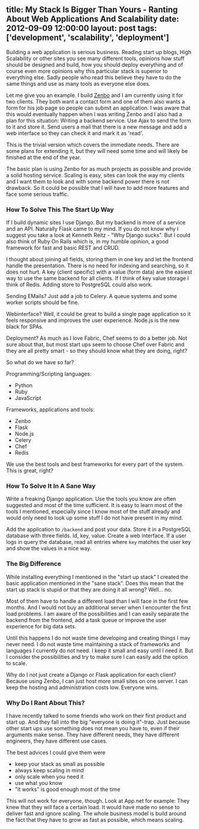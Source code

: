title: My Stack Is Bigger Than Yours - Ranting About Web Applications And Scalability
date: 2012-09-09 12:00:00
layout: post
tags: ['development', 'scalability', 'deployment']
---
Building a web application is serious business. Reading start up blogs, High Scalability or other sites you see many different tools, opinions how stuff should be designed and build, how you should deploy everything and of course even more opinions why this particular stack is superior to everything else. Sadly people who read this believe they have to do the same things and use as many tools as everyone else does.
<!--MORE-->

Let me give you an example. I build [Zenbo][1] and I am currently using it for two clients. They both want a contact form and one of them also wants a form for his job page so people can submit an application. I was aware that this would eventually happen when I was writing Zenbo and I also had a plan for this situation: Writing a backend service. Use Ajax to send the form to it and store it. Send users a mail that there is a new message and add a web interface so they can check it and mark it as 'read'.

This is the trivial version which covers the immediate needs. There are some plans for extending it, but they will need some time and will likely be finished at the end of the year.

The basic plan is using Zenbo for as much projects as possible and provide a solid hosting service. Scaling is easy, sites can look the way my clients and I want them to look and with some backend power there is not drawback. So it could be possible that I will have to add more features and face some serious traffic.

### How To Solve This The Start Up Way

If I build dynamic sites I use Django. But my backend is more of a service and an API. Naturally Flask came to my mind. If you do not know why I suggest you take a look at Kenneth Reitz - "Why Django sucks". But I could also think of Ruby On Rails which is, in my humble opinion, a good framework for fast and basic REST and CRUD.

I thought about joining all fields, storing them in one key and let the frontend handle the presentation. There is no need for indexing and searching, so it does not hurt. A key (client specific) with a value (form data) are the easiest way to use the same backend for all clients. If I think of key value storage I think of Redis. Adding store to PostgreSQL could also work.

Sending EMails? Just add a job to Celery. A queue systems and some worker scripts should be fine.

Webinterface? Well, it could be great to build a single page application so it feels responsive and improves the user experience. Node.js is the new black for SPAs. 

Deployment? As much as I love Fabric, Chef seems to do a better job. Not sure about that, but most start ups seem to choose Chef over Fabric and they are all pretty smart - so they should know what they are doing, right?

So what do we have so far? 

Programming/Scripting languages:

- Python
- Ruby
- JavaScript

Frameworks, applications and tools:

- Zenbo
- Flask
- Node.js
- Celery
- Chef
- Redis

We use the best tools and best frameworks for every part of the system. This is great, right?

### How To Solve It In A Sane Way
Write a freaking Django application. Use the tools you know are often suggested and most of the time sufficient. It is easy to learn most of the tools I mentioned, especially since I know most of the stuff already and would only need to look up some stuff I do not have present in my mind.

Add the application to ```/backend``` and post your data. Store it in a PostgreSQL database with three fields. Id, key, value. Create a web interface. If a user logs in query the database, read all entries where ```key``` matches the user key and show the values in a nice way.

### The Big Difference
While installing everything I mentioned in the "start up stack" I created the basic application mentioned in the "sane stack". Does this mean that the start up stack is stupid or that they are doing it all wrong? Well... no.

Most of them have to handle a different load than I will face in the first few months. And I would not buy an additional server when I encounter the first load problems. I am aware of the possibilities and I can easily separate the backend from the frontend, add a task queue or improve the user experience for big data sets.

Until this happens I do not waste time developing and creating things I may never need. I do not waste time maintaining a stack of frameworks and languages I currently do not need. I keep it small and easy until I need it. But I consider the possibilities and try to make sure I can easily add the option to scale.

Why do I not just create a Django or Flask application for each client? Because using Zenbo, I can just host more small sites on one server. I can keep the hosting and administration costs low. Everyone wins.

### Why Do I Rant About This?
I have recently talked to some friends who work on their first product and start up. And they fall into the big "everyone is doing it"-trap. Just because other start ups use something does not mean you have to, even if their arguments make sense. They have different needs, they have different engineers, they have different use cases.

The best advices I could give them were

- keep your stack as small as possible
- always keep scaling in mind
- only scale when you need it
- use what you know
- "it works" is good enough most of the time

This will not work for everyone, though. Look at App.net for example: They knew that they will face a certain load. It would have made no sense to deliver fast and ignore scaling. The whole business model is build around the fact that they have to grow as fast as possible, which means scaling.

[1]: http://www.hopelesscom.de/2012/8/14/the_road_to_zenbo_1_0.html

